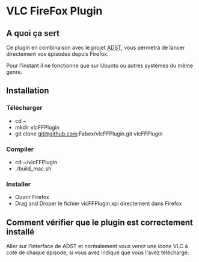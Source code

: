 VLC FireFox Plugin
================================

## A quoi ça sert

Ce plugin en combinaison avec le projet [ADST](https://github.com/Fabex/ADST), vous permetra de lancer directement vos épisodes depuis Firefox.

Pour l'instant il ne fonctionne que sur Ubuntu ou autres systèmes du même genre.

## Installation

### Télécharger

- cd ~
- mkdir vlcFFPlugin
- git clone git@github.com:Fabex/vlcFFPlugin.git vlcFFPlugin

### Compiler

- cd ~/vlcFFPlugin
- ./build_mac.sh

### Installer

- Ouvrir Firefox
- Drag and Droper le fichier vlcFFPlugin.xpi directement dans Firefox

## Comment vérifier que le plugin est correctement installé

Aller sur l'interface de ADST et normalement vous verez une icone VLC à coté de chaque épisode, si vous avez indiqué que vous l'avez téléchargé.

